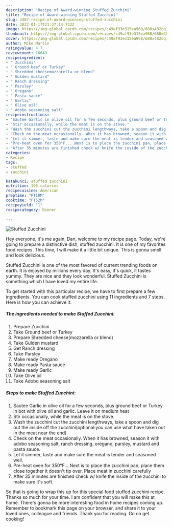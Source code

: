 ```yaml
---
description: "Recipe of Award-winning Stuffed Zucchini"
title: "Recipe of Award-winning Stuffed Zucchini"
slug: 3407-recipe-of-award-winning-stuffed-zucchini
date: 2022-01-17T21:37:14.732Z
image: https://img-global.cpcdn.com/recipes/c49af93e315ea968/680x482cq70/stuffed-zucchini-recipe-main-photo.jpg
thumbnail: https://img-global.cpcdn.com/recipes/c49af93e315ea968/680x482cq70/stuffed-zucchini-recipe-main-photo.jpg
cover: https://img-global.cpcdn.com/recipes/c49af93e315ea968/680x482cq70/stuffed-zucchini-recipe-main-photo.jpg
author: Mike Martin
ratingvalue: 4.7
reviewcount: 16649
recipeingredient:
- " Zucchini"
- " Ground beef or Turkey"
- " Shredded cheesemozzarella or blend"
- " Gulden mustard"
- " Ranch dressing"
- " Parsley"
- " Oregano"
- " Pasta sauce"
- " Garlic"
- " Olive oil"
- " Adobo seasoning salt"
recipeinstructions:
- "Sautee Garlic in olive oil for a few seconds, plus ground beef or Turkey in bot with olive oil and garlic. Leave it on medium heat"
- "Stir occasionally, while the meat is on the stove."
- "Wash the zucchini cut the zucchini lengthways, take a spoon and dig out the inside off the zucchini(optional:you can use what have taken out in the meat near the end)"
- "Check on the meat occasionally. When it has browned, season it with adobo seasoning salt, ranch dressing, oregano, parsley, mustard and pasta sauce."
- "Let it simmer, taste and make sure the meat is tender and seasoned well."
- "Pre-heat oven for 350°F....Next is to place the zucchini pan, place them close together it doesn&#39;t tip over. Place meat in zucchini carefully"
- "After 35 minutes are finished check w/ knife the inside of the zucchini to make sure it&#39;s soft."
categories:
- Recipe
tags:
- stuffed
- zucchini

katakunci: stuffed zucchini 
nutrition: 196 calories
recipecuisine: American
preptime: "PT18M"
cooktime: "PT52M"
recipeyield: "1"
recipecategory: Dinner

---
```



![Stuffed Zucchini](https://img-global.cpcdn.com/recipes/c49af93e315ea968/680x482cq70/stuffed-zucchini-recipe-main-photo.jpg)

Hey everyone, it's me again, Dan, welcome to my recipe page. Today, we're going to prepare a distinctive dish, stuffed zucchini. It is one of my favorites food recipes. This time, I will make it a little bit unique. This is gonna smell and look delicious.

Stuffed Zucchini is one of the most favored of current trending foods on earth. It is enjoyed by millions every day. It's easy, it's quick, it tastes yummy. They are nice and they look wonderful. Stuffed Zucchini is something which I have loved my entire life.




To get started with this particular recipe, we have to first prepare a few ingredients. You can cook stuffed zucchini using 11 ingredients and 7 steps. Here is how you can achieve it.

<!--inarticleads1-->

##### The ingredients needed to make Stuffed Zucchini:

1. Prepare  Zucchini
1. Take  Ground beef or Turkey
1. Prepare  Shredded cheese(mozzarella or blend)
1. Take  Gulden mustard
1. Get  Ranch dressing
1. Take  Parsley
1. Make ready  Oregano
1. Make ready  Pasta sauce
1. Make ready  Garlic
1. Take  Olive oil
1. Take  Adobo seasoning salt




<!--inarticleads2-->

##### Steps to make Stuffed Zucchini:

1. Sautee Garlic in olive oil for a few seconds, plus ground beef or Turkey in bot with olive oil and garlic. Leave it on medium heat
1. Stir occasionally, while the meat is on the stove.
1. Wash the zucchini cut the zucchini lengthways, take a spoon and dig out the inside off the zucchini(optional:you can use what have taken out in the meat near the end)
1. Check on the meat occasionally. When it has browned, season it with adobo seasoning salt, ranch dressing, oregano, parsley, mustard and pasta sauce.
1. Let it simmer, taste and make sure the meat is tender and seasoned well.
1. Pre-heat oven for 350°F....Next is to place the zucchini pan, place them close together it doesn&#39;t tip over. Place meat in zucchini carefully
1. After 35 minutes are finished check w/ knife the inside of the zucchini to make sure it&#39;s soft.




So that is going to wrap this up for this special food stuffed zucchini recipe. Thanks so much for your time. I am confident that you will make this at home. There's gonna be more interesting food in home recipes coming up. Remember to bookmark this page on your browser, and share it to your loved ones, colleague and friends. Thank you for reading. Go on get cooking!
